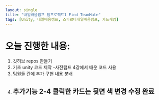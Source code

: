 ```yaml
---
layout: single
title: "내일배움캠프 팀프로젝트1 Find TeamMate"
tags: [Unity, 내일배움캠프, 스파르타내일배움캠프, 카드게임]
---
```


# 오늘 진행한 내용:
1. 깃허브 repos 만들기
2. 기초 unity 코드 제작
   -사전캠프 4강에서 배운 코드 사용
3. 팀원들 간에 추가 구현 내용 분배
4. 추가기능 2-4 클릭한 카드는 뒷면 색 변경 수정 완료
   -
